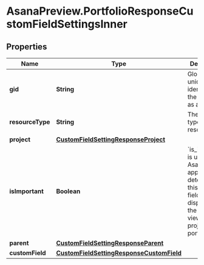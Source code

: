 # AsanaPreview.PortfolioResponseCustomFieldSettingsInner

## Properties

Name | Type | Description | Notes
------------ | ------------- | ------------- | -------------
**gid** | **String** | Globally unique identifier of the resource, as a string. | [optional] [readonly] 
**resourceType** | **String** | The base type of this resource. | [optional] [readonly] 
**project** | [**CustomFieldSettingResponseProject**](CustomFieldSettingResponseProject.md) |  | [optional] 
**isImportant** | **Boolean** | &#x60;is_important&#x60; is used in the Asana web application to determine if this custom field is displayed in the list/grid view of a project or portfolio. | [optional] [readonly] 
**parent** | [**CustomFieldSettingResponseParent**](CustomFieldSettingResponseParent.md) |  | [optional] 
**customField** | [**CustomFieldSettingResponseCustomField**](CustomFieldSettingResponseCustomField.md) |  | [optional] 


